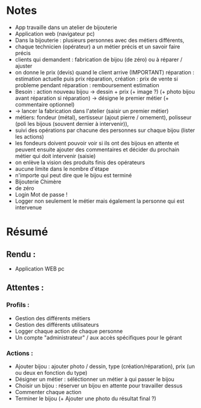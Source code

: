# Notes
- App travaille dans un atelier de bijouterie
- Application web (navigateur pc)
- Dans la bijouterie : plusieurs personnes avec des métiers différents,
- chaque technicien (opérateur) a un métier précis et un savoir faire précis
- clients qui demandent : fabrication de bijou (de zéro) ou à réparer / ajuster
- on donne le prix (devis) quand le client arrive (IMPORTANT) réparation : estimation actuelle puis prix réparation, création : prix de vente       si probleme pendant réparation : remboursement estimation
- Besoin : action nouveau bijou -> dessin + prix (+ image ?) (+ photo bijou avant réparation si réparation) -> désigne le premier métier (+ commentaire optionnel)
- -> lancer la fabrication dans l'atelier (saisir un premier métier)
- métiers:  fondeur (métal), sertisseur (ajout pierre / ornement), polisseur (poli les bijous (souvent dernier à intervenir)), 
- suivi des opérations par chacune des personnes sur chaque bijou (lister les actions)
- les fondeurs doivent pouvoir voir si ils ont des bijous en attente et peuvent ensuite ajouter des commentaires et décider du prochain métier qui doit intervenir (saisie)
- on enlève la vision des produits finis des opérateurs 
- aucune limite dans le nombre d'étape 
- n'importe qui peut dire que le bijou est terminé
- Bijouterie Chimère 
- de zéro
- Login Mot de passe !
- Logger non seulement le métier mais également la personne qui est intervenue


# Résumé
## Rendu :
- Application WEB pc
## Attentes :
### Profils :
- Gestion des différents métiers
- Gestion des différents utilisateurs
- Logger chaque action de chaque personne
- Un compte "administrateur" / aux accès spécifiques pour le gérant
### Actions : 
- Ajouter bijou : ajouter photo / dessin, type (création/réparation), prix (un ou deux en fonction du type)
- Désigner un métier : séléctionner un métier à qui passer le bijou
- Choisir un bijou : réserver un bijou en attente pour travailler dessus
- Commenter chaque action
- Terminer le bijou (+ Ajouter une photo du résultat final ?)
